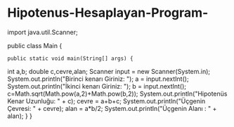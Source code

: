 # Hipotenus-Hesaplayan-Program-

import java.util.Scanner;

public class Main {

    public static void main(String[] args) {

   int a,b;
   double c,cevre,alan;
   Scanner input = new Scanner(System.in);
        System.out.println("Birinci kenarı Giriniz: ");
        a = input.nextInt();
        System.out.println("İkinci kenarı Giriniz: ");
        b = input.nextInt();
        c=Math.sqrt(Math.pow(a,2)+Math.pow(b,2));
        System.out.println("Hipotenüs Kenar Uzunluğu: " + c);
        cevre = a+b+c;
        System.out.println("Üçgenin Çevresi: " + cevre);
        alan = a*b/2;
        System.out.println("Üçgenin Alanı : " + alan);
    }
}
